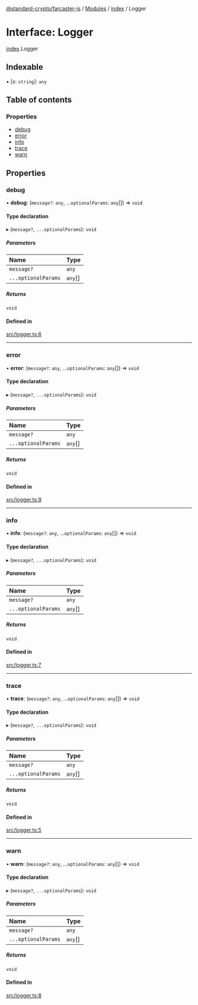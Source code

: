 [@standard-crypto/farcaster-js](../README.md) / [Modules](../modules.md) / [index](../modules/index.md) / Logger

# Interface: Logger

[index](../modules/index.md).Logger

## Indexable

▪ [x: `string`]: `any`

## Table of contents

### Properties

- [debug](index.Logger.md#debug)
- [error](index.Logger.md#error)
- [info](index.Logger.md#info)
- [trace](index.Logger.md#trace)
- [warn](index.Logger.md#warn)

## Properties

### debug

• **debug**: (`message?`: `any`, ...`optionalParams`: `any`[]) => `void`

#### Type declaration

▸ (`message?`, `...optionalParams`): `void`

##### Parameters

| Name | Type |
| :------ | :------ |
| `message?` | `any` |
| `...optionalParams` | `any`[] |

##### Returns

`void`

#### Defined in

[src/logger.ts:6](https://github.com/standard-crypto/farcaster-js/blob/main/src/logger.ts#L6)

___

### error

• **error**: (`message?`: `any`, ...`optionalParams`: `any`[]) => `void`

#### Type declaration

▸ (`message?`, `...optionalParams`): `void`

##### Parameters

| Name | Type |
| :------ | :------ |
| `message?` | `any` |
| `...optionalParams` | `any`[] |

##### Returns

`void`

#### Defined in

[src/logger.ts:9](https://github.com/standard-crypto/farcaster-js/blob/main/src/logger.ts#L9)

___

### info

• **info**: (`message?`: `any`, ...`optionalParams`: `any`[]) => `void`

#### Type declaration

▸ (`message?`, `...optionalParams`): `void`

##### Parameters

| Name | Type |
| :------ | :------ |
| `message?` | `any` |
| `...optionalParams` | `any`[] |

##### Returns

`void`

#### Defined in

[src/logger.ts:7](https://github.com/standard-crypto/farcaster-js/blob/main/src/logger.ts#L7)

___

### trace

• **trace**: (`message?`: `any`, ...`optionalParams`: `any`[]) => `void`

#### Type declaration

▸ (`message?`, `...optionalParams`): `void`

##### Parameters

| Name | Type |
| :------ | :------ |
| `message?` | `any` |
| `...optionalParams` | `any`[] |

##### Returns

`void`

#### Defined in

[src/logger.ts:5](https://github.com/standard-crypto/farcaster-js/blob/main/src/logger.ts#L5)

___

### warn

• **warn**: (`message?`: `any`, ...`optionalParams`: `any`[]) => `void`

#### Type declaration

▸ (`message?`, `...optionalParams`): `void`

##### Parameters

| Name | Type |
| :------ | :------ |
| `message?` | `any` |
| `...optionalParams` | `any`[] |

##### Returns

`void`

#### Defined in

[src/logger.ts:8](https://github.com/standard-crypto/farcaster-js/blob/main/src/logger.ts#L8)
